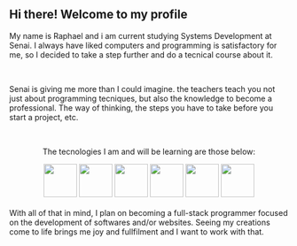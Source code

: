 ## Hi there! Welcome to my profile    

My name is Raphael and i am current studying Systems Development at Senai. I always have liked computers and programming is satisfactory for me, so I decided to take a step further and do a tecnical course about it.

<br>

Senai is giving me more than I could imagine. the teachers teach you not just about programming tecniques, but also the knowledge to become a professional. The way of thinking, the steps you have to take before you start a project, etc.

<br>

<p align="center"> The tecnologies I am and will be learning are those below:</p>

<div align="center">
  <img src="https://cdn.jsdelivr.net/gh/devicons/devicon/icons/javascript/javascript-original.svg" width="60" />
  <img src="https://cdn.jsdelivr.net/gh/devicons/devicon/icons/html5/html5-original.svg" width="60" />
  <img src="https://cdn.jsdelivr.net/gh/devicons/devicon/icons/css3/css3-original.svg" width="60" />
  <img src="https://cdn.jsdelivr.net/gh/devicons/devicon/icons/nodejs/nodejs-original.svg" width="60" />
  <img src="https://cdn.jsdelivr.net/gh/devicons/devicon/icons/react/react-original.svg" width="60" />
  <img src="https://cdn.jsdelivr.net/gh/devicons/devicon/icons/postgresql/postgresql-original.svg" width="60" />
</div>

<br>
With all of that in mind, I plan on becoming a full-stack programmer focused on the development of softwares and/or websites. Seeing my creations come to life brings me joy and fullfilment and I want to work with that.


